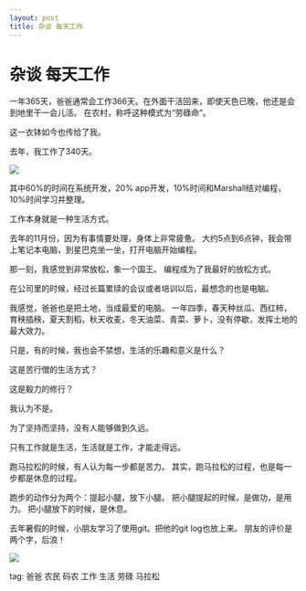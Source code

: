 ```yaml
---
layout: post
title: 杂谈 每天工作
---
```


# 杂谈 每天工作

一年365天，爸爸通常会工作366天。在外面干活回来，即使天色已晚，他还是会到地里干一会儿活。
在农村，称呼这种模式为“劳碌命”。

这一衣钵如今也传给了我。

去年，我工作了340天。

<img src="{{site.url}}/img/coding_001.jpg">

其中60%的时间在系统开发，20% app开发，10%时间和Marshall结对编程，10%时间学习并整理。

工作本身就是一种生活方式。

去年的11月份，因为有事情要处理，身体上非常疲惫。
大约5点到6点钟，我会带上笔记本电脑，到星巴克坐一坐，打开电脑开始编程。

那一刻，我感觉到非常放松，象一个国王。
编程成为了我最好的放松方式。

在公司里的时候，经过长篇累牍的会议或者培训以后，最想念的也是电脑。

我感觉，爸爸也是把土地，当成最爱的电脑。
一年四季，春天种丝瓜、西红柿，育秧插秧，夏天割稻，秋天收麦，冬天油菜、青菜、萝卜，没有停歇，发挥土地的最大效力。

只是，有的时候，我也会不禁想，生活的乐趣和意义是什么？

这是苦行僧的生活方式？

这是毅力的修行？

我认为不是。

为了坚持而坚持，没有人能够做到久远。

只有工作就是生活，生活就是工作，才能走得远。

跑马拉松的时候，有人认为每一步都是苦力。
其实，跑马拉松的过程，也是每一步都是休息的过程。

跑步的动作分为两个：提起小腿，放下小腿。
把小腿提起的时候，是做功，是用力。
把小腿放下的时候，是休息。


去年暑假的时候，小朋友学习了使用git。把他的git log也放上来。
朋友的评价是两个字，后浪！

<img src="{{site.url}}/img/coding_002.jpg">







<br>

tag: 爸爸 农民 码农 工作 生活 劳碌 马拉松

<br>

